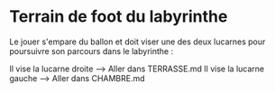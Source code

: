 # Terrain de foot du labyrinthe
Le jouer s'empare du ballon et doit viser une des deux lucarnes pour poursuivre son parcours dans le labyrinthe :

Il vise la lucarne droite --> Aller dans TERRASSE.md
Il vise la lucarne gauche --> Aller dans CHAMBRE.md
